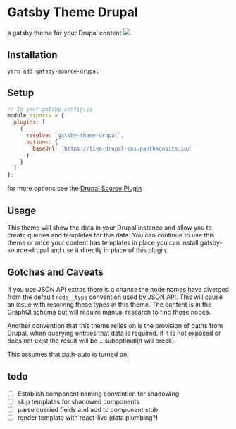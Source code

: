# Gatsby Theme Drupal

a gatsby theme for your Drupal content
![](https://github.com/thirdandgrove/gatsby-theme-drupal/blob/master/readme-preview.png)

## Installation

`yarn add gatsby-source-drupal`

## Setup

```javascript
// In your gatsby-config.js
module.exports = {
  plugins: [
    {
      resolve: `gatsby-theme-drupal`,
      options: {
        baseUrl: `https://live-drupal-cms.pantheonsite.io/`
      }
    }
  ]
};
```

for more options see the [Drupal Source Plugin](https://github.com/gatsbyjs/gatsby/tree/master/packages/gatsby-source-drupal)

## Usage

This theme will show the data in your Drupal instance and allow you to create queries and templates for this data. You can continue to use this theme or once your content has templates in place you can install gatsby-source-drupal and use it directly in place of this plugin.

## Gotchas and Caveats

If you use JSON API extras there is a chance the node names have diverged from the default `node__type` convention used by JSON API. This will cause an issue with resolving these types in this theme. The content is in the GraphQl schema but will require manual research to find those nodes.

Another convention that this theme relies on is the provision of paths from Drupal. when querying entities that data is required. if it is not exposed or does not exist the result will be ...suboptimal(it will break).

This assumes that path-auto is turned on.

## todo

- [ ] Establish component naming convention for shadowing
- [ ] skip templates for shadowed components
- [ ] parse queried fields and add to component stub
- [ ] render template with react-live (data plumbing?)
